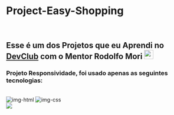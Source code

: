 <h1>Project-Easy-Shopping</h1>
<br>
<h2> Esse é um dos Projetos que eu Aprendi no <a href="https://rodolfomori.com.br/devclub">DevClub</a> com o Mentor Rodolfo Mori   <img src="https://res.cloudinary.com/teepublic/image/private/s--mGJuqpiG--/t_Preview/b_rgb:191919,c_limit,f_jpg,h_630,q_90,w_630/v1480217580/production/designs/863973_1.jpg" width="25px"></h2>
<h3>Projeto Responsividade, foi usado apenas as seguintes tecnologias:</h3>
<br>
<img src="https://img.shields.io/badge/HTML5-E34F26?style=for-the-badge&logo=html5&logoColor=white" alt="img-html">
<img src="https://img.shields.io/badge/CSS3-1572B6?style=for-the-badge&logo=css3&logoColor=white" alt="img-css">
<br>
<img src="https://github.com/Devrafaelcorrea/Project-Easy-Shopping/blob/master/Responsivo.png">



